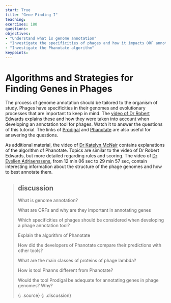 ```yaml
---
start: True
title: "Gene Finding I"
teaching: 
exercises: 180
questions:
objectives:
- "Understand what is genome annotation"
- "Investigate the specificities of phages and how it impacts ORF annotation"
- "Investigate the Phanotate algorithm"
keypoints:
---
```


# Algorithms and Strategies for Finding Genes in Phages

The process of genome annotation should be tailored to the organism of study. Phages have specificities in their genomes and evolutionary processes that are important to keep in mind. The [video of Dr Robert Edwards](https://www.youtube.com/watch?v=ecJ1DqVvuFE&pp=ygUJcGhhbm90YXRl) explains these and how they were taken into account when developing an annotation tool for phages. Watch it to answer the questions of this tutorial. The links of [Prodigal](https://github.com/hyattpd/Prodigal) and [Phanotate](https://academic.oup.com/bioinformatics/article/35/22/4537/5480131) are also useful for answering the questions.   

As additional material, the video of [Dr Katelyn McNair](https://www.youtube.com/watch?v=gvnPsA1S6GY&pp=ygUJcGhhbm90YXRl) contains explanations of the algorithm of Phanotate. Topics are similar to the video of Dr Robert Edwards, but more detailed regarding rules and scoring. The video of [Dr Evelien Adriaenssens](https://www.youtube.com/watch?v=wO1w1Z1Or1w&pp=ygUJcGhhbm90YXRl), from 12 min 06 sec to 29 min 57 sec, contain interesting information about the structure of the phage genomes and how to best annotate them.    

> ## discussion
> 
> What is genome annotation?
> 
> What are ORFs and why are they important in annotating genes
>
> Which specificities of phages should be considered when developing a phage annotation tool?
> 
> Explain the algorithm of Phanotate
>
> How did the developers of Phanotate compare their predictions with other tools?
>
> What are the main classes of proteins of phage lambda?
>
> How is tool Phanns different from Phanotate?
>
> Would the tool Prodigal be adequate for annotating genes in phage genomes? Why?
> 
> {: .source}
{: .discussion}

